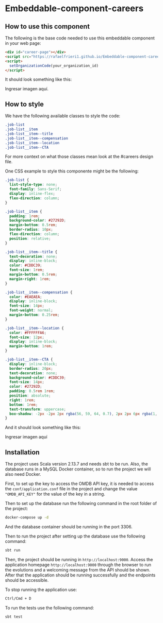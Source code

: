 # Embeddable-component-careers

## How to use this component

The following is the base code needed to use this embeddable component in your web page:

```html
<div id="career-page"></div>
<script src="https://rafaelfrieri1.github.io/Embeddable-component-careers/minified_component.js"></script>
<script>
  setOrganizationCode(your_organization_id)
</script>
```

It should look something like this:

Ingresar imagen aquí.

## How to style

We have the following available classes to style the code:

```css
.job-list
.job-list__item
.job-list__item--title
.job-list__item--compensation
.job-list__item--location
.job-list__item--CTA
```

For more context on what those classes mean look at the #careers design file.

One CSS example to style this componente might be the following:

```css
.job-list {
  list-style-type: none;
  font-family: Sans-Serif;
  display: inline-flex;
  flex-direction: column;
}

.job-list__item {
  padding: 1rem;
  background-color: #27292D;
  margin-bottom: 0.5rem;
  border-radius: 10px;
  flex-direction: column;
  position: relative;
}

.job-list__item--title {
  text-decoration: none;
  display: inline-block;
  color: #CDDC39;
  font-size: 1rem;
  margin-bottom: 0.5rem;
  margin-right: 1rem;
}

.job-list__item--compensation {
  color: #EAEAEA;
  display: inline-block;
  font-size: 14px;
  font-weight: normal;
  margin-bottom: 0.25rem;
}

.job-list__item--location {
  color: #FFFFFFA6;
  font-size: 12px;
  display: inline-block;
  margin-bottom: 1rem;
}

.job-list__item--CTA {
  display: inline-block;
  border-radius: 20px;
  text-decoration: none;
  background-color: #CDDC39;
  font-size: 14px;
  color: #27292D;
  padding: 0.5rem 1rem;
  position: absolute;
  right: 1rem;
  bottom: 1rem;
  text-transform: uppercase;
  box-shadow: -2px -2px 2px rgba(56, 59, 64, 0.7), 2px 2px 6px rgba(1, 1, 1, 0.5);
}
```

And it should look something like this:

Ingresar imagen aquí

## Installation

The project uses Scala version 2.13.7 and needs sbt to be run. Also, the database runs in a MySQL Docker container, so to run the project we will also need Docker.

First, to set up the key to access the OMDB API key, it is needed to access the `conf/application.conf` file in the project and change the value `"OMDB_API_KEY"` for the value of the key in a string.

Then to set up the database run the following command in the root folder of the project:

```bash
docker-compose up -d
```

And the database container should be running in the port 3306.

Then to run the project after setting up the database use the following command:

```bash
sbt run
```

Then, the project should be running in `http://localhost:9000`. Access the application homepage `http://localhost:9000` through the browser to run the evolutions and a welcoming message from the API should be shown. After that the application should be running successfully and the endpoints should be accessible.

To stop running the application use:

```bash
Ctrl/Cmd + D
```

To run the tests use the following command:

```bash
sbt test
```
